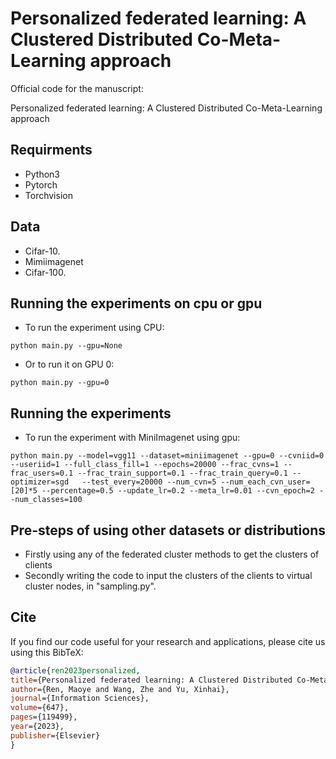 # Personalized federated learning: A Clustered Distributed Co-Meta-Learning approach
Official code for the manuscript:

Personalized federated learning: A Clustered Distributed Co-Meta-Learning approach


## Requirments
* Python3
* Pytorch
* Torchvision

## Data
* Cifar-10.
* Mimiimagenet
* Cifar-100.

## Running the experiments on cpu or gpu
* To run the  experiment  using CPU:
```
python main.py --gpu=None 
```
* Or to run it on GPU 0:
```
python main.py --gpu=0
```

## Running the experiments

* To run the  experiment  with MiniImagenet using gpu:
```
python main.py --model=vgg11 --dataset=miniimagenet --gpu=0 --cvniid=0 --useriid=1 --full_class_fill=1 --epochs=20000 --frac_cvns=1 --frac_users=0.1 --frac_train_support=0.1 --frac_train_query=0.1 --optimizer=sgd   --test_every=20000 --num_cvn=5 --num_each_cvn_user=[20]*5 --percentage=0.5 --update_lr=0.2 --meta_lr=0.01 --cvn_epoch=2 --num_classes=100
```
## Pre-steps of using other datasets or distributions
* Firstly using any of the federated cluster methods to get the clusters of clients
* Secondly writing the code to input the clusters of the clients to virtual cluster nodes, in "sampling.py".

## Cite
If you find our code useful for your research and applications, please cite us using this BibTeX:
```bibtex
@article{ren2023personalized,
title={Personalized federated learning: A Clustered Distributed Co-Meta-Learning approach},
author={Ren, Maoye and Wang, Zhe and Yu, Xinhai},
journal={Information Sciences},
volume={647},
pages={119499},
year={2023},
publisher={Elsevier}
}
```
